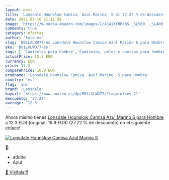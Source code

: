 ```yaml
---
layout: post
title: 'Lonsdale Hounslow Camisa  Azul Marino  S al 27.22 % de descuento'
date: 2021-07-16 21:11:58
image: 'https://m.media-amazon.com/images/I/414IXYRR+8S._SL500_._SL400_.jpg'
comments: true
category: ofertas
author: 'tole.es'
slug: 'B01LXLWO77-es Lonsdale Hounslow Camisa Azul Marino S para Hombre'
sku: 'B01LXLWO77-es'
tags: [ 'Camisetas para hombre','Camisetas, polos y camisas para hombre','Ropa','Ropa para hombre','camisa','lonsdale', ]
actualPrice: 12.3 EUR
currency: EUR
price: 12.3
comparePrice: 16.9 EUR
prodname: 'Lonsdale Hounslow Camisa  Azul Marino  S para Hombre'
country: 'es'
flag: '🇪🇸'
brand: 'Lonsdale'
buyurl: 'https://www.amazon.es/dp/B01LXLWO77/?tag=tolees-21'
descuento: '27.22'
average: '12.3'
---
```


Ahora mismo tienes [Lonsdale Hounslow Camisa  Azul Marino  S para Hombre](https://www.amazon.es/dp/B01LXLWO77/?tag=tolees-21) a 12.3 EUR (original: 16.9 EUR) (27.22 %  de descuento) en el siguiente enlace!

[![Lonsdale Hounslow Camisa  Azul Marino  S](https://m.media-amazon.com/images/I/414IXYRR+8S._SL500_._SL400_.jpg)](https://www.amazon.es/dp/B01LXLWO77/?tag=tolees-21)

🔎:

- adulto
- Azul

[🛒 Visítala!!!](https://www.amazon.es/dp/B01LXLWO77/?tag=tolees-21)
